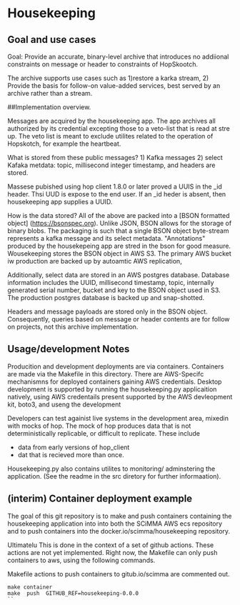 # Housekeeping

## Goal and use cases

Goal: Provide an accurate, binary-level archive that introduces no
addiional constraints on message or header to constraints of HopSkootch.

The archive supports use cases such as  1)restore a karka stream,
2) Provide the basis for follow-on value-added services, best served
by an archive rather than a  stream.

##Implementation overview.

Messages are acquired by the housekeeping app. The app archives 
all  authorized by its credential excepting those to a veto-list
that is read at stre up. The veto list is meant to
exclude utilites related to the operation of Hopskotch, for example
the heartbeat.

What is stored from these public messages?  1) Kafka messages 2)
select Kafaka metdata: topic, millisecond integer timestamp, and
headers are stored.

Massese pubished using hop client 1.8.0 or later proved a UUIS
in the _id header.  Thsi UUD is expose to the  end user. If an
_id heder is absent, then housekeeping app supplies a UUID.

How is the data stored?  All of the above are packed into a [BSON
formatted object] (https://bsonspec.org).  Unlike JSON, BSON allows for
the storage of binary blobs.  The packaging is such that a single BSON
object byte-stream represents a kafka message and its select
metadata. "Annotations" produced by the housekepeing app are
stred in the bson for good measure. Wousekeeping stores the BSON
object in AWS S3. The primary AWS bucket iw production are backed up
by autoamtic AWS replication, 

Additionally, select data are stored in an AWS postgres database.
Database information includes the UUID, millisecond timestamp, topic,
internally generated serial number, bucket and key to the BSON object
used in S3. The production postgres database is backed up and
snap-shotted.

Headers and message payloads are stored only in the BSON object.
Consequently, queries based on message or header contents
are for follow on projects, not this archive implementation.

## Usage/development  Notes

Producition and development deployments are via containers.  Containers
are made via the Makefile in this directory.  There are AWS-Specifc
mechanismns for deployed containers gaining AWS credentials. Desktop
development is supported by running the housekeeping.py applicaition
natively, using AWS credentails present supported by the AWS
devleopment kit, boto3, and useng the development 

Developers can test againist live systems in the
development area, mixedin with mocks of hop.  The mock of hop produces
data that is not deterministically replicable, or difficult to replicate.
These include

- data from early versions of hop_client
- dat that is recieved more than once.

Housekeeping.py also contains utilites to monitoring/ adminstering the
application. (See the readme in the src diretory for further
informaation).

## (interim) Container deployment example

The goal of this git repository is to make and push containers containing
the housekeeping application into into both the SCiMMA
AWS ecs repository and to push containers into the
docker.io/scimma/housekeeping repository.

Ultimatelu This is done in the context of a set of github actions.
These actions are not yet implemented.  Right now,
the Makefile can only push containers to aws, using the
following commands.

Makefile actions to push containers to gitub.io/scimma are commented out.

```
make container
make  push  GITHUB_REF=housekeeping-0.0.0
``

